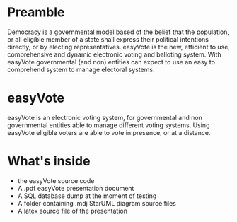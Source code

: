 # Preamble
Democracy is a governmental model based of the belief that the population, or all eligible
member of a state shall express their political intentions directly, or by electing representatives. easyVote is the new, efficient to use, comprehensive and dynamic electronic voting
and balloting system. With easyVote governmental (and non) entities can expect to use
an easy to comprehend system to manage electoral systems.

# easyVote
easyVote is an electronic voting system, for governmental and non governmental entities able to manage different voting systems. Using easyVote eligible voters are able to vote in presence, or at a distance.

# What's inside
- the easyVote source code
- A .pdf easyVote presentation document
- A SQL database dump at the moment of testing
- A folder containing .mdj StarUML diagram source files
- A latex source file of the presentation